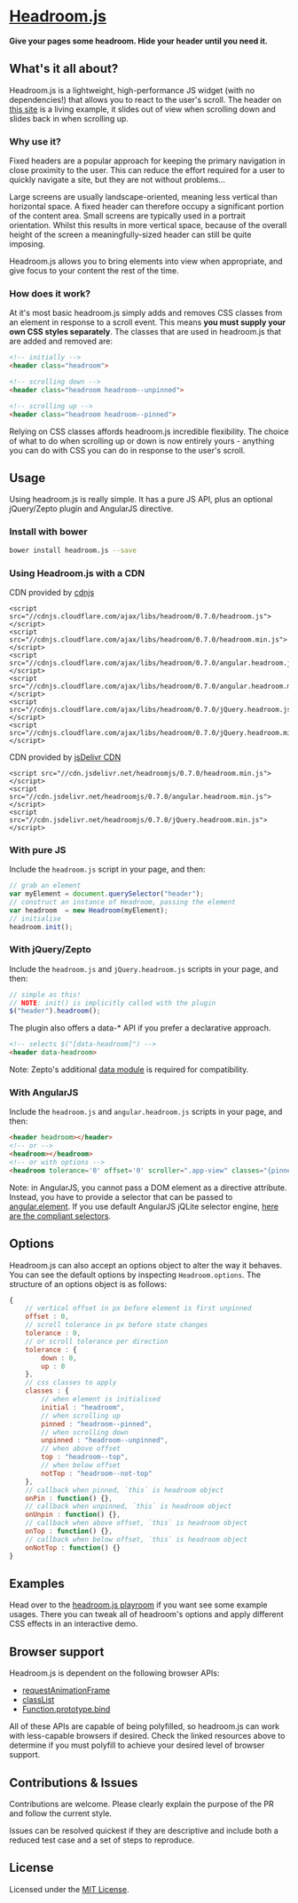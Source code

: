 # [Headroom.js](http://wicky.nillia.ms/headroom.js)

**Give your pages some headroom. Hide your header until you need it.**

## What's it all about?

Headroom.js is a lightweight, high-performance JS widget (with no dependencies!) that allows you to react to the user's scroll. The header on [this site](http://wicky.nillia.ms/headroom.js) is a living example, it slides out of view when scrolling down and slides back in when scrolling up.

### Why use it?

Fixed headers are a popular approach for keeping the primary navigation in close proximity to the user. This can reduce the effort required for a user to quickly navigate a site, but they are not without problems…

Large screens are usually landscape-oriented, meaning less vertical than horizontal space. A fixed header can therefore occupy a significant portion of the content area. Small screens are typically used in a portrait orientation. Whilst this results in more vertical space, because of the overall height of the screen a meaningfully-sized header can still be quite imposing.

Headroom.js allows you to bring elements into view when appropriate, and give focus to your content the rest of the time.

### How does it work?

At it's most basic headroom.js simply adds and removes CSS classes from an element in response to a scroll event. This means **you must supply your own CSS styles separately**. The classes that are used in headroom.js that are added and removed are:

```html
<!-- initially -->
<header class="headroom">

<!-- scrolling down -->
<header class="headroom headroom--unpinned">

<!-- scrolling up -->
<header class="headroom headroom--pinned">
```

Relying on CSS classes affords headroom.js incredible flexibility. The choice of what to do when scrolling up or down is now entirely yours - anything you can do with CSS you can do in response to the user's scroll.

## Usage

Using headroom.js is really simple. It has a pure JS API, plus an optional jQuery/Zepto plugin and AngularJS directive.

### Install with bower

```bash
bower install headroom.js --save
```

### Using Headroom.js with a CDN

CDN provided by [cdnjs](https://cdnjs.com/libraries/headroom)
```
<script src="//cdnjs.cloudflare.com/ajax/libs/headroom/0.7.0/headroom.js"></script>
<script src="//cdnjs.cloudflare.com/ajax/libs/headroom/0.7.0/headroom.min.js"></script>
<script src="//cdnjs.cloudflare.com/ajax/libs/headroom/0.7.0/angular.headroom.js"></script>
<script src="//cdnjs.cloudflare.com/ajax/libs/headroom/0.7.0/angular.headroom.min.js"></script>
<script src="//cdnjs.cloudflare.com/ajax/libs/headroom/0.7.0/jQuery.headroom.js"></script>
<script src="//cdnjs.cloudflare.com/ajax/libs/headroom/0.7.0/jQuery.headroom.min.js"></script>
```

CDN provided by [jsDelivr CDN](http://www.jsdelivr.com/#!headroomjs)
```
<script src="//cdn.jsdelivr.net/headroomjs/0.7.0/headroom.min.js"></script>
<script src="//cdn.jsdelivr.net/headroomjs/0.7.0/angular.headroom.min.js"></script>
<script src="//cdn.jsdelivr.net/headroomjs/0.7.0/jQuery.headroom.min.js"></script>
```

### With pure JS

Include the `headroom.js` script in your page, and then:

```js
// grab an element
var myElement = document.querySelector("header");
// construct an instance of Headroom, passing the element
var headroom  = new Headroom(myElement);
// initialise
headroom.init();
```

### With jQuery/Zepto

Include the `headroom.js` and `jQuery.headroom.js` scripts in your page, and then:

```js
// simple as this!
// NOTE: init() is implicitly called with the plugin
$("header").headroom();
```

The plugin also offers a data-* API if you prefer a declarative approach.

```html
<!-- selects $("[data-headroom]") -->
<header data-headroom>
```

Note: Zepto's additional [data module](https://github.com/madrobby/zepto#zepto-modules) is required for compatibility.

### With AngularJS

Include the `headroom.js` and `angular.headroom.js` scripts in your page, and then:

```html
<header headroom></header>
<!-- or -->
<headroom></headroom>
<!-- or with options -->
<headroom tolerance='0' offset='0' scroller=".app-view" classes="{pinned:'headroom--pinned',unpinned:'headroom--unpinned',initial:'headroom'}"></headroom>
```

Note: in AngularJS, you cannot pass a DOM element as a directive attribute. Instead, you have to provide a selector that can be passed to [angular.element](http://docs.angularjs.org/api/ng/function/angular.element). If you use default AngularJS jQLite selector engine, [here are the compliant selectors](https://code.google.com/p/jqlite/wiki/UsingJQLite). 

## Options

Headroom.js can also accept an options object to alter the way it behaves. You can see the default options by inspecting `Headroom.options`. The structure of an options object is as follows:

```js
{
    // vertical offset in px before element is first unpinned
    offset : 0,
    // scroll tolerance in px before state changes
    tolerance : 0,
    // or scroll tolerance per direction
    tolerance : {
        down : 0,
        up : 0
    },
    // css classes to apply
    classes : {
        // when element is initialised
        initial : "headroom",
        // when scrolling up
        pinned : "headroom--pinned",
        // when scrolling down
        unpinned : "headroom--unpinned",
        // when above offset
        top : "headroom--top",
        // when below offset
        notTop : "headroom--not-top"
    },
    // callback when pinned, `this` is headroom object
    onPin : function() {},
    // callback when unpinned, `this` is headroom object
    onUnpin : function() {},
    // callback when above offset, `this` is headroom object
    onTop : function() {},
    // callback when below offset, `this` is headroom object
    onNotTop : function() {}
}
```

## Examples

Head over to the [headroom.js playroom](http://wicky.nillia.ms/headroom.js/playroom/) if you want see some example usages. There you can tweak all of headroom's options and apply different CSS effects in an interactive demo.

## Browser support

Headroom.js is dependent on the following browser APIs:

* [requestAnimationFrame](http://caniuse.com/#feat=requestanimationframe)
* [classList](http://caniuse.com/#feat=classlist)
* [Function.prototype.bind](https://developer.mozilla.org/en-US/docs/Web/JavaScript/Reference/Global_Objects/Function/bind#Browser_compatibility)

All of these APIs are capable of being polyfilled, so headroom.js can work with less-capable browsers if desired. Check the linked resources above to determine if you must polyfill to achieve your desired level of browser support.

## Contributions & Issues

Contributions are welcome. Please clearly explain the purpose of the PR and follow the current style.

Issues can be resolved quickest if they are descriptive and include both a reduced test case and a set of steps to reproduce.

## License

Licensed under the [MIT License](http://www.opensource.org/licenses/mit-license.php).
